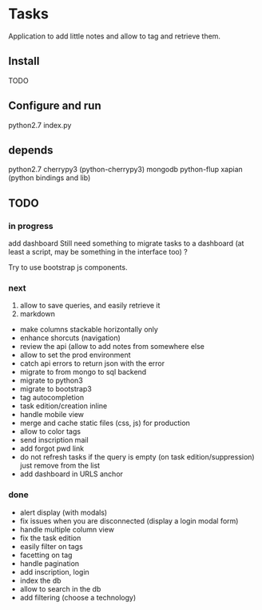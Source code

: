 # Tasks

Application to add little notes and allow to tag and retrieve them.

## Install

TODO

## Configure and run

python2.7 index.py

## depends

python2.7
cherrypy3 (python-cherrypy3)
mongodb
python-flup
xapian (python bindings and lib)

## TODO

### in progress

add dashboard
Still need something to migrate tasks to a dashboard (at least a script, may be something in the interface too) ?

Try to use bootstrap js components.

### next

 1. allow to save queries, and easily retrieve it
 2. markdown


 * make columns stackable horizontally only
 * enhance shorcuts (navigation)
 * review the api (allow to add notes from somewhere else
 * allow to set the prod environment
 * catch api errors to return json with the error
 * migrate to from mongo to sql backend
 * migrate to python3
 * migrate to bootstrap3
 * tag autocompletion
 * task edition/creation inline
 * handle mobile view
 * merge and cache static files (css, js) for production
 * allow to color tags
 * send inscription mail
 * add forgot pwd link
 * do not refresh tasks if the query is empty (on task edition/suppression) just remove from the list
 * add dashboard in URLS anchor

### done

 * alert display (with modals)
 * fix issues when you are disconnected (display a login modal form)
 * handle multiple column view
 * fix the task edition
 * easily filter on tags
 * facetting on tag
 * handle pagination
 * add inscription, login
 * index the db
 * allow to search in the db
 * add filtering (choose a technology)

